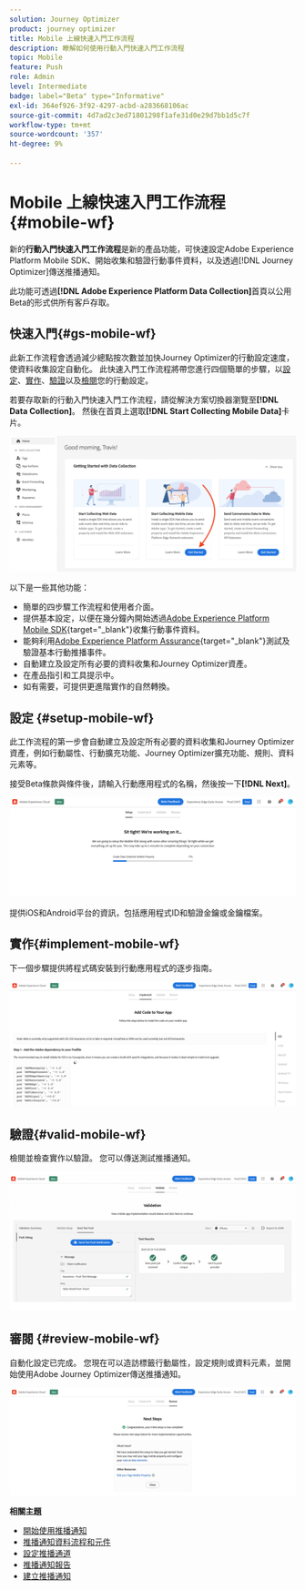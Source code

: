 ```yaml
---
solution: Journey Optimizer
product: journey optimizer
title: Mobile 上線快速入門工作流程
description: 瞭解如何使用行動入門快速入門工作流程
topic: Mobile
feature: Push
role: Admin
level: Intermediate
badge: label="Beta" type="Informative"
exl-id: 364ef926-3f92-4297-acbd-a283668106ac
source-git-commit: 4d7ad2c3ed71801298f1afe31d0e29d7bb1d5c7f
workflow-type: tm+mt
source-wordcount: '357'
ht-degree: 9%

---
```


# Mobile 上線快速入門工作流程 {#mobile-wf}

新的&#x200B;**行動入門快速入門工作流程**&#x200B;是新的產品功能，可快速設定Adobe Experience Platform Mobile SDK、開始收集和驗證行動事件資料，以及透過[!DNL Journey Optimizer]傳送推播通知。

此功能可透過&#x200B;**[!DNL Adobe Experience Platform Data Collection]**&#x200B;首頁以公用Beta的形式供所有客戶存取。

## 快速入門{#gs-mobile-wf}

此新工作流程會透過減少總點按次數並加快Journey Optimizer的行動設定速度，使資料收集設定自動化。 此快速入門工作流程將帶您進行四個簡單的步驟，以[設定](##setup-mobile-wf)、[實作](#implement-mobile-wf)、[驗證](#valid-mobile-wf)以及[檢閱](#review-mobile-wf)您的行動設定。

若要存取新的行動入門快速入門工作流程，請從解決方案切換器瀏覽至&#x200B;**[!DNL Data Collection]**。 然後在首頁上選取&#x200B;**[!DNL Start Collecting Mobile Data]**&#x200B;卡片。

![](assets/mobile-wf-home.png)

以下是一些其他功能：

* 簡單的四步驟工作流程和使用者介面。
* 提供基本設定，以便在幾分鐘內開始透過[Adobe Experience Platform Mobile SDK](https://developer.adobe.com/client-sdks/documentation/){target="_blank"}收集行動事件資料。
* 能夠利用[Adobe Experience Platform Assurance](https://experienceleague.adobe.com/docs/experience-platform/assurance/home.html?lang=zh-Hant){target="_blank"}測試及驗證基本行動推播事件。
* 自動建立及設定所有必要的資料收集和Journey Optimizer資產。
* 在產品指引和工具提示中。
* 如有需要，可提供更進階實作的自然轉換。

## 設定 {#setup-mobile-wf}

此工作流程的第一步會自動建立及設定所有必要的資料收集和Journey Optimizer資產，例如行動屬性、行動擴充功能、Journey Optimizer擴充功能、規則、資料元素等。

接受Beta條款與條件後，請輸入行動應用程式的名稱，然後按一下&#x200B;**[!DNL Next]**。

![](assets/mobile-wf-setup.png)

提供iOS和Android平台的資訊，包括應用程式ID和驗證金鑰或金鑰檔案。

## 實作{#implement-mobile-wf}

下一個步驟提供將程式碼安裝到行動應用程式的逐步指南。

![](assets/mobile-wf-add-code.png)


## 驗證{#valid-mobile-wf}

檢閱並檢查實作以驗證。 您可以傳送測試推播通知。

![](assets/mobile-wf-valid.png)


## 審閱 {#review-mobile-wf}

自動化設定已完成。 您現在可以造訪標籤行動屬性，設定規則或資料元素，並開始使用Adobe Journey Optimizer傳送推播通知。

![](assets/mobile-wf-done.png)


**相關主題**

* [開始使用推播通知](../../rp_landing_pages/push-landing-page.md)
* [推播通知資料流程和元件](push-gs.md)
* [設定推播通道](push-configuration.md)
* [推播通知報告](../reports/journey-global-report-cja-push.md#push-global)
* [建立推播通知](create-push.md)
